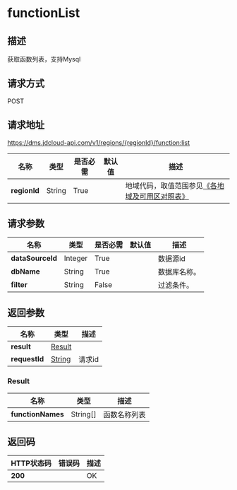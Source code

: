 # functionList


## 描述
获取函数列表，支持Mysql

## 请求方式
POST

## 请求地址
https://dms.jdcloud-api.com/v1/regions/{regionId}/function:list

|名称|类型|是否必需|默认值|描述|
|---|---|---|---|---|
|**regionId**|String|True| |地域代码，取值范围参见[《各地域及可用区对照表》](../Enum-Definitions/Regions-AZ.md)|

## 请求参数
|名称|类型|是否必需|默认值|描述|
|---|---|---|---|---|
|**dataSourceId**|Integer|True| |数据源id|
|**dbName**|String|True| |数据库名称。|
|**filter**|String|False| |过滤条件。|


## 返回参数
|名称|类型|描述|
|---|---|---|
|**result**|[Result](#result)| |
|**requestId**|[String](#result)|请求id|

### <div id="Result">Result</div>
|名称|类型|描述|
|---|---|---|
|**functionNames**|String[]|函数名称列表|

## 返回码
|HTTP状态码|错误码|描述|
|---|---|---|
|**200**||OK|
